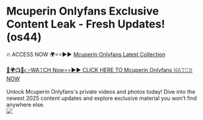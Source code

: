 # Mcuperin Onlyfans Exclusive Content Leak - Fresh Updates! (os44)

🔥 ACCESS NOW 🌍==►► <a href="https://tinyurl.com/kvy9nzfs" rel="nofollow">Mcuperin Onlyfans Latest Collection</a>
<br><br>
[🔴🌍📺📱👉WA𝚃CH Now==►► CLICK HERE TO Mcuperin Onlyfans 𝚆𝙰𝚃𝙲𝙷 NOW](https://tinyurl.com/kvy9nzfs)
<br><br>
Unlock Mcuperin Onlyfans's private videos and photos today! Dive into the newest 2025 content updates and explore exclusive material you won’t find anywhere else.
<br>
<a href="https://tinyurl.com/kvy9nzfs" rel="nofollow" data-target="animated-image.originalLink"><img src="https://camo.githubusercontent.com/8a4f000d20f83aca3bf7ec5f350d767afa0574a8a352519fd8cfa583a6f93a33/68747470733a2f2f692e696d6775722e636f6d2f644a486b345a712e676966" data-canonical-src="https://i.imgur.com/dJHk4Zq.gif" style="max-width: 100%; display: inline-block;" data-target="animated-image.originalImage"></a>
<br>

